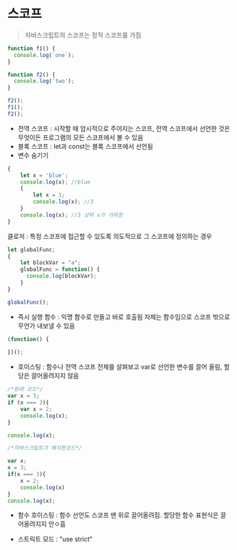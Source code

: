 # 스코프

> 자바스크립트의 스코프는 정적 스코프를 가짐

```javascript
function f1() {
  console.log(`one`);
}

function f2() {
  console.log('two');
}

f2();
f1();
f2();
```

- 전역 스코프 : 시작할 때 암시적으로 주어지는 스코프, 전역 스코프에서 선언한 것은 무엇이든 프로그램의 모든 스코프에서 볼 수 있음
- 블록 스코프 : let과 const는 블록 스코프에서 선언됨 
- 변수 숨기기 

```javascript
{
    let x = 'blue';
    console.log(x); //blue
    {
        let x = 3;
        console.log(x); //3
    }
    console.log(x); //3 상위 x가 가려짐
}
```

클로저 : 특정 스코프에 접근할 수 있도록 의도적으로 그 스코프에 정의하는 경우

```javascript
let globalFunc;
{
    let blockVar = "a";
    globalFunc = function() {
      console.log(blockVar);
    }
}

globalFunc(); 

```

- 즉시 실행 함수 : 익명 함수로 만들고 바로 호출됨 자체는 함수임으로 스코프 밖으로 무언가 내보낼 수 있음

```javascript
(function() {
  
})();
```

- 호이스팅 : 함수나 전역 스코프 전체를 살펴보고 var로 선언한 변수를 끌어 올림, 할당은 끌어올려지지 않음
```javascript
/*원래 코드*/
var x = 3;
if (x === 3){
    var x = 2;
    console.log(x);
}

console.log(x);

/*자바스크립트가 해석한코드*/

var x;
x = 3;
if(x === 3){
    x = 2;
    console.log(x)
}
console.log(x);
```

- 함수 호이스팅 : 함수 선언도 스코프 맨 위로 끌어올려짐. 할당한 함수 표현식은 끌어올려지지 안ㅇ흠

- 스트릭트 모드 : "use strict" 
